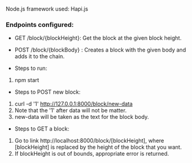 Node.js framework used: Hapi.js

### Endpoints configured:
* GET /block/{blockHeight}: Get the block at the given block height.
* POST /block/{blockBody} : Creates a block with the given body and adds it to
                            the chain.

* Steps to run:
1. npm start

* Steps to POST new block:
1. curl -d '1' http://127.0.0.1:8000/block/new-data
2. Note that the '1' after data will not be matter.
3. new-data will be taken as the text for the block body.

* Steps to GET a block:
1. Go to link http://localhost:8000/block/[blockHeight], where [blockHeight] is
   replaced by the height of the block that you want.
2. If blockHeight is out of bounds, appropriate error is returned.
